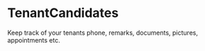 # TenantCandidates
Keep track of your tenants phone, remarks, documents, pictures, appointments etc.
